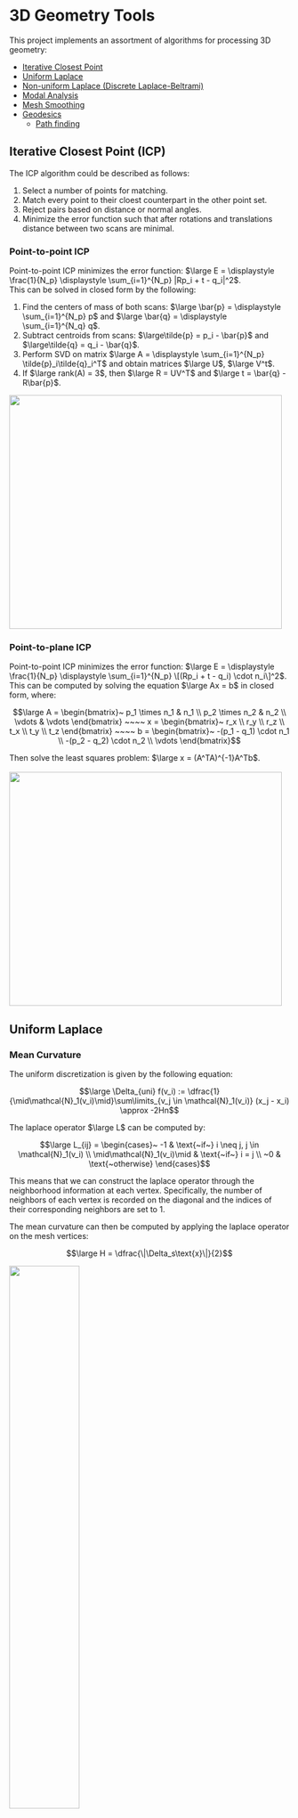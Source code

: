 # 3D Geometry Tools
This project implements an assortment of algorithms for processing 3D geometry:
* [Iterative Closest Point](https://github.com/XDDz123/3d-geom-tools?tab=readme-ov-file#iterative-closest-point-icp)
* [Uniform Laplace](https://github.com/XDDz123/3d-geom-tools?tab=readme-ov-file#uniform-laplace)
* [Non-uniform Laplace (Discrete Laplace-Beltrami)](https://github.com/XDDz123/3d-geom-tools?tab=readme-ov-file#non-uniform-laplace-discrete-laplace-beltrami)
* [Modal Analysis](https://github.com/XDDz123/3d-geom-tools?tab=readme-ov-file#modal-analysis)
* [Mesh Smoothing](https://github.com/XDDz123/3d-geom-tools?tab=readme-ov-file#mesh-smoothing)
* [Geodesics](https://github.com/XDDz123/3d-geom-tools?tab=readme-ov-file#geodesics-in-heat)
  * [Path finding](https://github.com/XDDz123/3d-geom-tools?tab=readme-ov-file#path-finding)

## Iterative Closest Point (ICP)
The ICP algorithm could be described as follows: </br>
1. Select a number of points for matching.
2. Match every point to their cloest counterpart in the other point set.
3. Reject pairs based on distance or normal angles.
4. Minimize the error function such that after rotations and translations distance between two scans are minimal.
  
### Point-to-point ICP
Point-to-point ICP minimizes the error function: $\large E = \displaystyle \frac{1}{N_p} \displaystyle \sum_{i=1}^{N_p} |Rp_i + t - q_i|^2$. </br> 
This can be solved in closed form by the following: </br> 
1. Find the centers of mass of both scans: $\large \bar{p} = \displaystyle \sum_{i=1}^{N_p} p$ and $\large \bar{q} = \displaystyle \sum_{i=1}^{N_q} q$.  </br>
2. Subtract centroids from scans: $\large\tilde{p} = p_i - \bar{p}$ and $\large\tilde{q} = q_i - \bar{q}$.
3. Perform SVD on matrix $\large A = \displaystyle \sum_{i=1}^{N_p} \tilde{p}_i\tilde{q}_i^T$ and obtain matrices $\large U$, $\large V^t$. </br>
4. If $\large rank(A) = 3$, then $\large R = UV^T$ and $\large t = \bar{q} - R\bar{p}$. </br>
<img src="https://github.com/XDDz123/3d-geom-tools/assets/20507222/72bc49c0-980f-4392-933e-a86ea50f0422" width="490" height="420"> 

### Point-to-plane ICP
Point-to-point ICP minimizes the error function: $\large E = \displaystyle \frac{1}{N_p} \displaystyle \sum_{i=1}^{N_p} \[(Rp_i + t - q_i) \cdot n_i\]^2$. </br> 
This can be computed by solving the equation $\large Ax = b$ in closed form, where:  </br>
```math
\large
A = \begin{bmatrix}~
p_1 \times n_1 & n_1 \\
p_2 \times n_2 & n_2 \\
\vdots & \vdots
\end{bmatrix}
~~~~
x = \begin{bmatrix}~
r_x \\
r_y \\
r_z \\
t_x \\
t_y \\
t_z 
\end{bmatrix}
~~~~
b = \begin{bmatrix}~
-(p_1 - q_1) \cdot n_1 \\
-(p_2 - q_2) \cdot n_2 \\
\vdots
\end{bmatrix}
```
Then solve the least squares problem: $\large x = (A^TA)^{-1}A^Tb$.  </br></br>
<img src="https://github.com/XDDz123/3d-geom-tools/assets/20507222/eb727abb-0016-4e22-ad06-8c9f2ad00ae2" width="490" height="420"> 

## Uniform Laplace
### Mean Curvature
The uniform discretization is given by the following equation:</br>
```math
\large
\Delta_{uni} f(v_i) := \dfrac{1}{\mid\mathcal{N}_1(v_i)\mid}\sum\limits_{v_j \in \mathcal{N}_1(v_i)} (x_j - x_i) \approx -2Hn
```
The laplace operator $\large L$ can be computed by:</br>
```math
\large
L_{ij} = \begin{cases}~
-1 & \text{~if~} i \neq j, j \in \mathcal{N}_1(v_i) \\
\mid\mathcal{N}_1(v_i)\mid & \text{~if~} i = j \\
~0 & \text{~otherwise}
\end{cases}
```
This means that we can construct the laplace operator through the
neighborhood information at each vertex. Specifically, the
number of neighbors of each vertex is recorded on the diagonal and the
indices of their corresponding neighbors are set to 1.

The mean curvature can then be computed by applying the laplace operator
on the mesh vertices:
```math
\large
H = \dfrac{\|\Delta_s\text{x}\|}{2}
```
<img src="https://github.com/XDDz123/3d-geom-tools/assets/20507222/f4dd1870-8b7d-4f9d-982b-64a037420a75" width="50%" height="50%"> 
<img src="https://github.com/XDDz123/3d-geom-tools/assets/20507222/d1569844-d08a-4624-9c73-a08163c5ee89" width="50%" height="50%"> 

### Gaussian Curvature
Gaussian curvature can be computed from the angle deficit at each vertex. </br>

```math
\large
\text{angle deficit} = 2\pi - \sum\limits_{j} \theta_j
```
where $j$ is the angle at the current vertex in each of its connected triangles.</br>
In a perfectly flat region we would expect the angles to add up to $2\pi$. </br>

To obtain the gaussian curvature, we would need to normalize using Area $A$:</br>
```math
\large
K = (2\pi - \sum\limits_{j} \theta_j) / A
```

The form of area chosen for this implementation was barycentric cells,
where edge mid points and triangle barycenters are connected to form an area. This method was chosen for its simplicity, as the resulting area
is simply $1/3$ of the triangle areas. </br></br>
<img src="https://github.com/XDDz123/3d-geom-tools/assets/20507222/1e9435b0-f579-4be6-bef9-ef7e0494048d" width="50%" height="50%"> 

## Non-uniform Laplace (Discrete Laplace-Beltrami)
Laplace-Beltrami with the cotangent discretization is given by the following equation: </br>
```math
\large \Delta_{S} f(v_i) := \dfrac{1}{2A_i}\sum\limits_{v_j \in \mathcal{N}_1(v_i)} (cot\alpha_{ij}+cot\beta_{ij}) (f(v_j) - f(v_i))
```
In matrix form we can define the discrete laplace operator $\large L$ by: </br>
```math
\large L = M^{-1}C
```
```math
\large C_{i_j} = \begin{cases}
~(cot\alpha_{ij} + cot\beta_{ij})/2 & \text{~if~} i\neq j, j \in \mathcal{N}_1(v_i) \\
-\sum_{v_j \in \mathcal{N}_1(v_i)} ((cot\alpha_{ij} + cot\beta_{ij})/2) & \text{~if~} i=j \\
~0 & \text{~otherwise}
\end{cases}
```
```math
\large M^{-1} = \text{diag}(...,\frac{1}{A_i},...)
```
where $\large \alpha_{ij}$ and $\large \beta_{ij}$ are the angles opposite to each edge connected to the current vertex.

At each neighbor of each vertex, we locate the connected faces that contain both vertices (e.g. the current edge) and record the angles $\large \alpha_{ij}$ and $\large \beta_{ij}$ (at the other
vertex that is not the current pair), which eventually formulates the $\large C$ matrix. In addition, each connected face was accumulated in a vector to construct the $\large M$ matrix. </br></br>
<img src="https://github.com/XDDz123/3d-geom-tools/assets/20507222/6aaaabf2-7ee1-400b-a06e-87900c503f2a" width="50%" height="50%"> 

## Modal Analysis
Based on equation 4 in the paper [Spectral Geometry Processing with Manifold Harmonics](https://doi.org/10.1111/j.1467-8659.2008.01122.x) by Vallet and Lévy. </br>
The basis vectors can be computed from the following derivation: 
```math 
\large \Delta \phi_i = \lambda_i \phi_i
```
```math 
\large M^{-1} C \phi_i = \lambda_i \phi_i
```
```math
\large M^{-1} C M^{-\frac{1}{2}} M^{\frac{1}{2}} \phi_i = \lambda_i \phi_i
```
```math
 \large M^{-\frac{1}{2}} M^{-\frac{1}{2}} C M^{-\frac{1}{2}} M^{\frac{1}{2}} \phi_i = \lambda_i \phi_i
```
```math
 \large M^{-\frac{1}{2}} C M^{-\frac{1}{2}} M^{\frac{1}{2}} \phi_i = \lambda_i M^{\frac{1}{2}} \phi_i
```
```math
 \large D = M^{-\frac{1}{2}} C M^{\frac{1}{2}}
```
```math
 \large \alpha_i = M^{\frac{1}{2}} \phi_i
```
```math
 \large D \alpha_i = \lambda_i \alpha_i
```
```math
 \large \phi_i = M^{-1/2} \alpha_i
```
We first find the $\large k$ smallest eigen vectors of $\large D$.
Then obtain the basis vectors $\large \phi_i$ by mapping them into canonical basis (multiplying by $\large M^{-1/2}$).

The reconstruction for each dimension (of the vertices) can be computed by:
```math
\large x := [x_1, ..., x_n]
```
```math
\large x \leftarrow \sum\limits_{i=1}^{k}(x^T\phi_i)\phi_i
```
#### Sample
The following reconstructs the model using $k$ eigen vectors. </br></br>
<img src="https://github.com/XDDz123/3d-geom-tools/assets/20507222/1d530eeb-f341-4b60-a5ca-fb23ac25f0e4" width="50%" height="50%"> 
<img src="https://github.com/XDDz123/3d-geom-tools/assets/20507222/263e1107-2ff9-4b3d-b32f-f380fbc687a0" width="50%" height="50%"> 
<img src="https://github.com/XDDz123/3d-geom-tools/assets/20507222/6792d1aa-0a55-4e90-8e01-72bda70ee3ce" width="50%" height="50%"> 

## Mesh Smoothing
### Explicit Laplacian Mesh Smoothing
Explicit smoothing is computed with the following equation:
```math
\large P^{(t+1)} = (I + \lambda L) P^{(t)}
```
where the Laplace-Beltrami operator is applied to the given mesh in
small steps as defined by $\large \lambda$. </br> 
This process aims to slowly smooth out the given mesh/surface, however it is conditionally stable depending on the chosen magnitude of $\large \lambda$.

### Implicit Laplacian Mesh Smoothing
In contrast to explicit smoothing, implicit smoothing is unconditionally stable.
Implicit smoothing is computed with the following equations:
```math
\large (I - \lambda L) P^{(t+1)} = P^{(t)}
```
Since $\large L = M^{-1} C$ is no longer symmetric after the normalization
from \(M\), we must first symmetrize
```math
\large (M - \lambda C) P^{(t+1)} = M P^{(t)}
```
the resulting sparse system is symmetric positive definite and can be solved using methods such as iterative conjugate gradients.

#### Output
<img src="https://github.com/XDDz123/3d-geom-tools/assets/20507222/5d29c7df-efcd-4eca-bfe1-a4446d83546c" width="50%" height="50%"> 
<img src="https://github.com/XDDz123/3d-geom-tools/assets/20507222/b1394aee-87a0-44ba-8ac3-3451b807fec1" width="50%" height="50%"> 
<img src="https://github.com/XDDz123/3d-geom-tools/assets/20507222/9171ba8f-4569-40dc-b432-be27a024ec87" width="50%" height="50%"> 

## Geodesics in Heat
This section implements techniques described in the paper [Geodesics in Heat: A New Approach to Computing Distance Based on Heat Flow](https://ddg.math.uni-goettingen.de/pub/GeodesicsInHeat.pdf) by Crane, Weischedel, and Wardetzky. </br>
In general terms, the aim is to compute the distance between vertices on a surface mesh or manifold by calculating the geodesic distance based on the physical mechanics of heat flow.  </br></br>
The outline of the heat method can described as follows: </br>
1. Standard geodesic distance is computed by solving the [eikonal equation](https://en.wikipedia.org/wiki/Eikonal_equation) $\large |\triangledown\phi| = 1$, where $\phi$ is the geodesic distance. </br>
   However, most processes involved in computing this measure are often non-linear.</br></br>
2. In order to solve for $\large \phi$, we take advantage between the relationship between heat distribution and distance using Varadhan’s formula:</br>
 ```math
 \large \displaystyle{\phi(x, y) = \lim_{t \to 0} \sqrt{-4t\text{log}k_{t,x}(y)}} \text{, where } k_{t,x} \text{ is the heat kernel.}
 ```
3. Reconstructions of $\large k_{t,x}$ are found to be extremely sensitive to numerical errors. </br> The paper cirumvents this problem with the following procedure: </br>
   * Given a reconstruction of the heat kernel $\large u$
   * Compute its gradient $\large -\triangledown u$
   * Then normalize such that the output gradient field $\large X = -\displaystyle{\frac{\triangledown u }{\|\triangledown u\|}}$ is only dependent on the direction of the gradient and robust to errors in magnitude. </br></br>
4. Lastly, $\large \phi$ can be computed by minimizing the equation $\large \|\triangledown \phi - X\|^2$. This minimization problem can be solved linearly with $\large \Delta \phi = \triangledown X$.
### Implementation
The geodesic distance on manifolds can be computed with the following steps:
1. Compute the cotangent Laplacian matrix $\large L_C$ and the weight (area) matrix $\large A$. </br>
* The discretization of the Laplacian can be computed from:
```math
\large 
(Lu)_i=\frac{1}{2A_i}\displaystyle{\sum_j(cota_{ij}+cot\beta_{ij})(u_j-u_i)}
```
```math
\text{Where } A_i = \frac{\text{Area of one ring neighbors at i}}{3}, \alpha_{ij} ~\&~ \beta_{ij} \text{~are the angles opposite to edge}_{ij}
```
* In matrix form we can define the discrete Laplacian operator with
```math
\large 
L_{C_{ij}} = \begin{cases}
(cot\alpha_{ij} + cot\beta_{ij})/2, & \text{if  \(i\neq j, j \in \mathcal{N_1}(v_i)\)} \\
-\sum_{v_j \in \mathcal{N}_1(v_i)} ((cot\alpha_{ij} + cot\beta_{ij})/2), & \text{if \(i=j\)} \\
0, & \text{otherwise}
\end{cases}
```
* For Dirichlet boundary conditions, boundary vertices have $\large L_{C_{ij}} = 0$ for $\large j \in {\mathcal{N_1}}(v_i)$. </br>
2. Compute the optimal time $\large t = mh^2$, where $\large m=1$ and $\large h$ is the mean distance between all vertices.</br>
3. Compute the heat flow $\large u$ with $\large (A - tL_C)u = \delta_\gamma$, where the Kronecker delta $\large \delta_\gamma$ is a vector where heat source vertices are set to 1 and other vertices to 0.</br>
4. Compute the gradient $\triangledown u$ with $\large \triangledown u = \frac{1}{2A_f}\displaystyle{\sum_i u_i(N \times e_i)}$, where $\large A_f$ is the face area, $\large N_i$ is the face normal, and $\large e_i$ is the vector (edge) opposite of the current vertex orientated counter-clockwise.</br>
5. Compute the normalized vector field $\large X = \triangledown u / \| \triangledown u\|$.</br>
6. Compute the divergences of $\large X$ with $\large \triangledown\cdot X = \frac{1}{2}\displaystyle{\sum_j cot\theta_1(e_1 \cdot X_j) + cot\theta_2 (e_2 \cdot X_j)}$, where $\large \theta_1$ and $\large \theta_2$ are the 2 remaining vertex angles of the current face $\large j$, $\large e_1$ and $e\large _2$ are the edges opposite to $\large \theta_1$ and $\large \theta_2$ respectively.</br>
7. Compute the geodesics with $\large L_c\phi=\triangledown\cdot X$ by solving the linear system.
  
### Results
<img src="https://github.com/XDDz123/3d-geom-tools/assets/20507222/5e2f1da8-8a97-4eb8-ae3f-781c5d1565c2" width="50%" height="50%">
<img src="https://github.com/XDDz123/3d-geom-tools/assets/20507222/26e47ece-b692-4af9-b2a1-84416978af33" width="50%" height="50%"> 
<img src="https://github.com/XDDz123/3d-geom-tools/assets/20507222/af5a7f11-998a-4fa3-a096-d86e5504cdc3" width="50%" height="50%"> 

### Path finding
A path finding algorithm was implemented to compute the shortest path between two vertices on a manifold. </br> </br> 
Given a start vertex and an end vertex, the geodesic distance at the end is computed. </br> 
Starting at the start vertex, the algorithm moves the current vertex to the neighbor that is closest to the end vertex until current vertex reaches the designated destination. </br> </br> 
In the samples below, the blue line marks the shortest path. </br>  </br> 
<img src="https://github.com/XDDz123/3d-geom-tools/assets/20507222/2f30d69a-ffbd-4f8b-8962-0b0dc16d030e" width="50%" height="50%">
<img src="https://github.com/XDDz123/3d-geom-tools/assets/20507222/6027d04d-592b-4f83-b8d0-1fffb6aab5a7" width="50%" height="50%">
<img src="https://github.com/XDDz123/3d-geom-tools/assets/20507222/a282f65d-0c26-4988-a5b8-cdd68c67b960" width="50%" height="50%">

### Geodesics under noise
Gaussian noise was added to the mesh vertices, where the $\sigma$ of the gaussian distribution is based on the bounding box size of the mesh in each dimension scaled by a factor $k$. </br>
As expected, the algorithm is robust. Similar to the results of the paper, the computed geodesic distances are reasonable even when the amount of noise is relatively large.  </br> </br>
<img src="https://github.com/XDDz123/3d-geom-tools/assets/20507222/9c7aae53-7d8a-492c-ad31-028a1dae1a1d" width="50%" height="50%">
